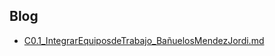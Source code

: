 ## Blog
* [C0.1_IntegrarEquiposdeTrabajo_BañuelosMendezJordi.md](https://github.com/BanuelosMendezJordi/Analisis_Avanzado_17212330/blob/main/blog/README.md)